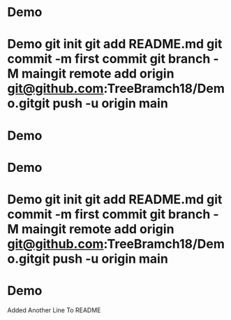# Demo
# Demo git init git add README.md git commit -m first commit git branch -M maingit remote add origin git@github.com:TreeBramch18/Demo.gitgit push -u origin main
# Demo
# Demo
# Demo git init git add README.md git commit -m first commit git branch -M maingit remote add origin git@github.com:TreeBramch18/Demo.gitgit push -u origin main
# Demo
Added Another Line To README
